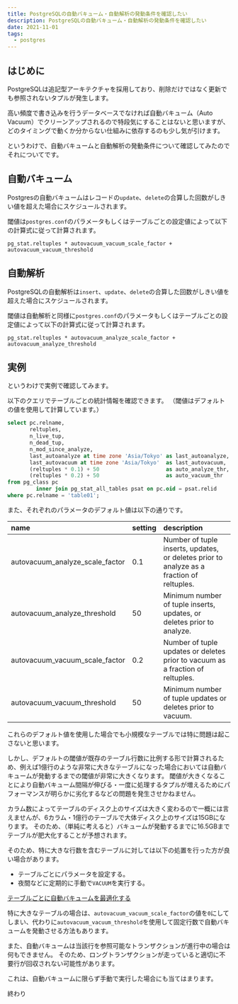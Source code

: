 ```yaml
---
title: PostgreSQLの自動バキューム・自動解析の発動条件を確認したい
description: PostgreSQLの自動バキューム・自動解析の発動条件を確認したい
date: 2021-11-01
tags: 
  - postgres
---
```


## はじめに

PostgreSQLは追記型アーキテクチャを採用しており、削除だけではなく更新でも参照されないタプルが発生します。

高い頻度で書き込みを行うデータベースでなければ自動バキューム（Auto
Vacuum）でクリーンアップされるので特段気にすることはないと思いますが、どのタイミングで動くか分からない仕組みに依存するのも少し気が引けます。

というわけで、自動バキュームと自動解析の発動条件について確認してみたのでそれについてです。

## 自動バキューム

Postgresの自動バキュームはレコードの`update`、`delete`の合算した回数がしきい値を超えた場合にスケジュールされます。

閾値は`postgres.conf`のパラメータもしくはテーブルごとの設定値によって以下の計算式に従って計算されます。

```
pg_stat.reltuples * autovacuum_vacuum_scale_factor + autovacuum_vacuum_threshold
```

## 自動解析

PostgreSQLの自動解析は`insert`、`update`、`delete`の合算した回数がしきい値を超えた場合にスケジュールされます。

閾値は自動解析と同様に`postgres.conf`のパラメータもしくはテーブルごとの設定値によって以下の計算式に従って計算されます。

```
pg_stat.reltuples * autovacuum_analyze_scale_factor + autovacuum_analyze_threshold
```

## 実例

というわけで実例で確認してみます。

以下のクエリでテーブルごとの統計情報を確認できます。 （閾値はデフォルトの値を使用して計算しています。）

```sql
select pc.relname,                                                     -- テーブル名
       reltuples,                                                      -- 統計情報的にいるはずの行数
       n_live_tup,                                                     -- 統計情報的に生きてるはずの行数
       n_dead_tup,                                                     -- 統計情報的に死んでるはずの行数
       n_mod_since_analyze,                                            -- 前回統計を取った後に変わったっぽい行数
       last_autoanalyze at time zone 'Asia/Tokyo' as last_autoanalyze, -- 最後にauto analyzeが走った時刻
       last_autovacuum at time zone 'Asia/Tokyo'  as last_autovacuum,  -- 最後にauto vacuumが走った時刻
       (reltuples * 0.1) + 50                     as auto_analyze_thr, -- auto analyzeが走る閾値
       (reltuples * 0.2) + 50                     as auto_vacuum_thr   -- auto vacuumが走る閾値
from pg_class pc
         inner join pg_stat_all_tables psat on pc.oid = psat.relid
where pc.relname = 'table01';
```

また、それぞれのパラメータのデフォルト値は以下の通りです。

| name                               | setting | description                                                                               |
| :--------------------------------- | :------ | :---------------------------------------------------------------------------------------- |
| autovacuum\_analyze\_scale\_factor | 0.1     | Number of tuple inserts, updates, or deletes prior to analyze as a fraction of reltuples. |
| autovacuum\_analyze\_threshold     | 50      | Minimum number of tuple inserts, updates, or deletes prior to analyze.                    |
| autovacuum\_vacuum\_scale\_factor  | 0.2     | Number of tuple updates or deletes prior to vacuum as a fraction of reltuples.            |
| autovacuum\_vacuum\_threshold      | 50      | Minimum number of tuple updates or deletes prior to vacuum.                               |

これらのデフォルト値を使用した場合でも小規模なテーブルでは特に問題は起こさないと思います。

しかし、デフォルトの閾値が既存のテーブル行数に比例する形で計算されるため、例えば1億行のような非常に大きなテーブルになった場合においては自動バキュームが発動するまでの閾値が非常に大きくなります。
閾値が大きくなることにより自動バキューム間隔が伸びる・一度に処理するタプルが増えるためにパフォーマンスが明らかに劣化するなどの問題を発生させかねません。

カラム数によってテーブルのディスク上のサイズは大きく変わるので一概には言えませんが、6カラム・1億行のテーブルで大体ディスク上のサイズは15GBになります。
そのため、（単純に考えると）バキュームが発動するまでに16.5GBまでテーブルが肥大化することが予想されます。

そのため、特に大きな行数を含むテーブルに対しては以下の処置を行った方が良い場合があります。

- テーブルごとにパラメータを設定する。
- 夜間などに定期的に手動で`VACUUM`を実行する。

[テーブルごとに自動バキュームを最適化する](https://docs.microsoft.com/ja-jp/azure/postgresql/howto-optimize-autovacuum#optimize-autovacuum-per-table)

特に大きなテーブルの場合は、`autovacuum_vacuum_scale_factor`の値を`0`にしてしまい、代わりに`autovacuum_vacuum_threshold`を使用して固定行数で自動バキュームを発動させる方法もあります。

また、自動バキュームは当該行を参照可能なトランザクションが進行中の場合は何もできません。
そのため、ロングトランザクションが走っていると適切に不要行が回収されない可能性があります。

これは、自動バキュームに限らず手動で実行した場合にも当てはまります。

終わり
